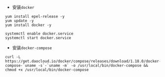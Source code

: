 - 安装`docker`
```shell
yum install epel-release -y
yum update -y
yum install docker -y

systemctl enable docker.service
systemctl start docker.service
```

- 安装`docker-compose`
```shell
curl -L https://get.daocloud.io/docker/compose/releases/download/1.18.0/docker-compose-`uname -s`-`uname -m` -o /usr/local/bin/docker-compose && chmod +x /usr/local/bin/docker-compose
```
